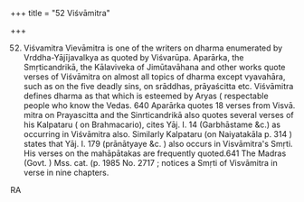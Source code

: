 +++
title = "52 Viśvāmitra"

+++

52. Viśvamitra Vievāmitra is one of the writers on dharma enumerated by Vrddha-Yājījavalkya as quoted by Viśvarūpa. Aparārka, the Smṛticandrikā, the Kālaviveka of Jimūtavāhana and other works quote verses of Viśvāmitra on almost all topics of dharma except vyavahāra, such as on the five deadly sins, on srāddhas, prāyaścitta etc. Viśvāmitra defines dharma as that which is esteemed by Aryas ( respectable people who know the Vedas. 640 Aparārka quotes 18 verses from Visvā. mitra on Prayascitta and the Sinrticandrikā also quotes several verses of his Kalpataru ( on Brahmacario), cites Yāj. I. 14 (Garbhāstame &c.) as occurring in Viśvāmitra also. Similarly Kalpataru (on Naiyatakāla p. 314 ) states that Yāj. I. 179 (prānātyaye &c. ) also occurs in Visvāmitra's Smṛti. His verses on the mahāpātakas are frequently quoted.641 The Madras (Govt. ) Mss. cat. (p. 1985 No. 2717 ; notices a Smṛti of Visvāmitra in verse in nine chapters. 

RA 
